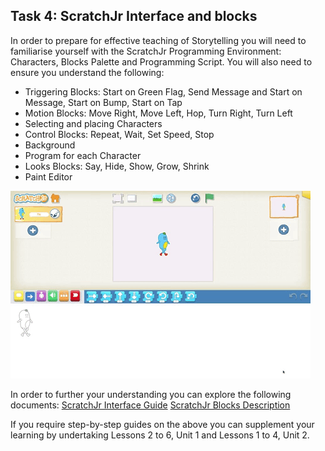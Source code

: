 ## Task 4: ScratchJr Interface and blocks
In order to prepare for effective teaching of Storytelling you will need to familiarise yourself with the ScratchJr Programming Environment: Characters, Blocks Palette and Programming Script. You will also need to ensure you understand the following:
+ Triggering Blocks: Start on Green Flag, Send Message and Start on Message, Start on Bump, Start on Tap
+ Motion Blocks: Move Right, Move Left, Hop, Turn Right, Turn Left
+ Selecting and placing Characters
+ Control Blocks: Repeat, Wait, Set Speed, Stop
+ Background
+ Program for each Character
+ Looks Blocks: Say, Hide, Show, Grow, Shrink
+ Paint Editor

![Modelling ScratchJr interface](images/ks1storytelling-ScratchJrInterface.gif)

In order to further your understanding you can explore the following documents: 
[ScratchJr Interface Guide](https://www.scratchjr.org/pdfs/scratchjr-interface-guide.pdf) 
[ScratchJr Blocks Description](https://www.scratchjr.org/pdfs/block-descriptions.pdf)

If you require step-by-step guides on the above you can supplement your learning by undertaking Lessons 2 to 6, Unit 1 and Lessons 1 to 4, Unit 2.
